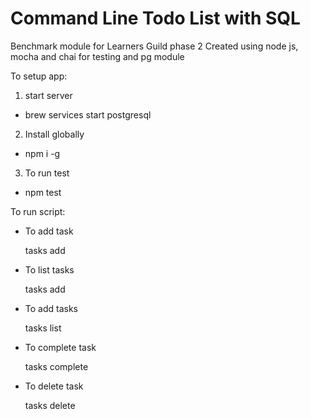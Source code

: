 # Command Line Todo List with SQL

Benchmark module for Learners Guild phase 2
Created using node js, mocha and chai for testing and pg module


To setup app:
1. start server
- brew services start postgresql
2. Install globally
- npm i -g
3. To run test
- npm test

To run script:

 - To add task

   tasks add <task>

 - To list tasks

   tasks add <task>

- To add tasks

   tasks list

- To complete task

   tasks complete <task-id>

- To delete task

   tasks delete <task-id>



